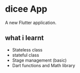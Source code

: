 # dicee App

A new Flutter application.

## what i learnt

+ Stateless class
+ stateful class
+ Stage management (basic)
+ Dart functions and Math library
